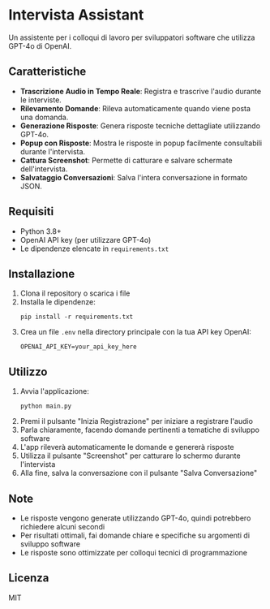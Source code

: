 # Intervista Assistant

Un assistente per i colloqui di lavoro per sviluppatori software che utilizza GPT-4o di OpenAI.

## Caratteristiche

- **Trascrizione Audio in Tempo Reale**: Registra e trascrive l'audio durante le interviste.
- **Rilevamento Domande**: Rileva automaticamente quando viene posta una domanda.
- **Generazione Risposte**: Genera risposte tecniche dettagliate utilizzando GPT-4o.
- **Popup con Risposte**: Mostra le risposte in popup facilmente consultabili durante l'intervista.
- **Cattura Screenshot**: Permette di catturare e salvare schermate dell'intervista.
- **Salvataggio Conversazioni**: Salva l'intera conversazione in formato JSON.

## Requisiti

- Python 3.8+
- OpenAI API key (per utilizzare GPT-4o)
- Le dipendenze elencate in `requirements.txt`

## Installazione

1. Clona il repository o scarica i file
2. Installa le dipendenze:
   ```
   pip install -r requirements.txt
   ```
3. Crea un file `.env` nella directory principale con la tua API key OpenAI:
   ```
   OPENAI_API_KEY=your_api_key_here
   ```

## Utilizzo

1. Avvia l'applicazione:
   ```
   python main.py
   ```
2. Premi il pulsante "Inizia Registrazione" per iniziare a registrare l'audio
3. Parla chiaramente, facendo domande pertinenti a tematiche di sviluppo software
4. L'app rileverà automaticamente le domande e genererà risposte
5. Utilizza il pulsante "Screenshot" per catturare lo schermo durante l'intervista
6. Alla fine, salva la conversazione con il pulsante "Salva Conversazione"

## Note

- Le risposte vengono generate utilizzando GPT-4o, quindi potrebbero richiedere alcuni secondi
- Per risultati ottimali, fai domande chiare e specifiche su argomenti di sviluppo software
- Le risposte sono ottimizzate per colloqui tecnici di programmazione

## Licenza

MIT 